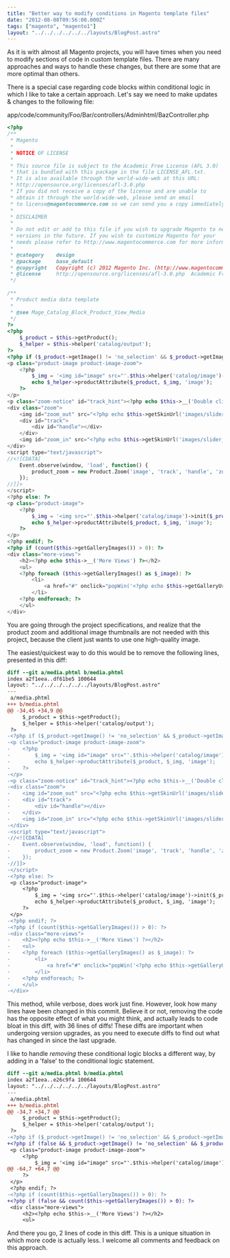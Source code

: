 ```yaml
---
title: "Better way to modify conditions in Magento template files"
date: "2012-08-08T09:56:00.000Z"
tags: ["magento", "magento1"]
layout: "../../../../../../layouts/BlogPost.astro"
---
```


As it is with almost all Magento projects, you will have times when you need to modify sections of code in custom template files. There are many approaches and ways to handle these changes, but there are some that are more optimal than others.

There is a special case regarding code blocks within conditional logic in which I like to take a certain approach. Let's say we need to make updates & changes to the following file:

<div class="gatsby-code-title">app/code/community/Foo/Bar/controllers/Adminhtml/BazController.php</div>

```php
<?php
/**
 * Magento
 *
 * NOTICE OF LICENSE
 *
 * This source file is subject to the Academic Free License (AFL 3.0)
 * that is bundled with this package in the file LICENSE_AFL.txt.
 * It is also available through the world-wide-web at this URL:
 * http://opensource.org/licenses/afl-3.0.php
 * If you did not receive a copy of the license and are unable to
 * obtain it through the world-wide-web, please send an email
 * to license@magentocommerce.com so we can send you a copy immediately.
 *
 * DISCLAIMER
 *
 * Do not edit or add to this file if you wish to upgrade Magento to newer
 * versions in the future. If you wish to customize Magento for your
 * needs please refer to http://www.magentocommerce.com for more information.
 *
 * @category    design
 * @package     base_default
 * @copyright   Copyright (c) 2012 Magento Inc. (http://www.magentocommerce.com)
 * @license     http://opensource.org/licenses/afl-3.0.php  Academic Free License (AFL 3.0)
 */
 
/**
 * Product media data template
 *
 * @see Mage_Catalog_Block_Product_View_Media
 */
?>
<?php
    $_product = $this->getProduct();
    $_helper = $this->helper('catalog/output');
?>
<?php if ($_product->getImage() != 'no_selection' && $_product->getImage()): ?>
<p class="product-image product-image-zoom">
    <?php
        $_img = '<img id="image" src="'.$this->helper('catalog/image')->init($_product, 'image').'" alt="'.$this->htmlEscape($this->getImageLabel()).'" title="'.$this->htmlEscape($this->getImageLabel()).'" />';
        echo $_helper->productAttribute($_product, $_img, 'image');
    ?>
</p>
<p class="zoom-notice" id="track_hint"><?php echo $this->__('Double click on above image to view full picture') ?></p>
<div class="zoom">
    <img id="zoom_out" src="<?php echo $this->getSkinUrl('images/slider_btn_zoom_out.gif') ?>" alt="<?php echo $this->__('Zoom Out') ?>" title="<?php echo $this->__('Zoom Out') ?>" class="btn-zoom-out" />
    <div id="track">
        <div id="handle"></div>
    </div>
    <img id="zoom_in" src="<?php echo $this->getSkinUrl('images/slider_btn_zoom_in.gif') ?>" alt="<?php echo $this->__('Zoom In') ?>" title="<?php echo $this->__('Zoom In') ?>" class="btn-zoom-in" />
</div>
<script type="text/javascript">
//<![CDATA[
    Event.observe(window, 'load', function() {
        product_zoom = new Product.Zoom('image', 'track', 'handle', 'zoom_in', 'zoom_out', 'track_hint');
    });
//]]>
</script>
<?php else: ?>
<p class="product-image">
    <?php
        $_img = '<img src="'.$this->helper('catalog/image')->init($_product, 'image')->resize(265).'" alt="'.$this->htmlEscape($this->getImageLabel()).'" title="'.$this->htmlEscape($this->getImageLabel()).'" />';
        echo $_helper->productAttribute($_product, $_img, 'image');
    ?>
</p>
<?php endif; ?>
<?php if (count($this->getGalleryImages()) > 0): ?>
<div class="more-views">
    <h2><?php echo $this->__('More Views') ?></h2>
    <ul>
    <?php foreach ($this->getGalleryImages() as $_image): ?>
        <li>
            <a href="#" onclick="popWin('<?php echo $this->getGalleryUrl($_image) ?>', 'gallery', 'width=300,height=300,left=0,top=0,location=no,status=yes,scrollbars=yes,resizable=yes'); return false;" title="<?php echo $this->htmlEscape($_image->getLabel()) ?>"><img src="<?php echo $this->helper('catalog/image')->init($this->getProduct(), 'thumbnail', $_image->getFile())->resize(56); ?>" width="56" height="56" alt="<?php echo $this->htmlEscape($_image->getLabel()) ?>" /></a>
        </li>
    <?php endforeach; ?>
    </ul>
</div>
```

You are going through the project specifications, and realize that the product zoom and additional image thumbnails are not needed with this project, because the client just wants to use one high-quality image.

The easiest/quickest way to do this would be to remove the following lines, presented in this diff:

```diff
diff --git a/media.phtml b/media.phtml
index a2f1eea..df61be5 100644
layout: "../../../../../../layouts/BlogPost.astro"
---
 a/media.phtml
+++ b/media.phtml
@@ -34,45 +34,9 @@
     $_product = $this->getProduct();
     $_helper = $this->helper('catalog/output');
 ?>
-<?php if ($_product->getImage() != 'no_selection' && $_product->getImage()): ?>
-<p class="product-image product-image-zoom">
-    <?php
-        $_img = '<img id="image" src="'.$this->helper('catalog/image')->init($_product, 'image').'" alt="'.$this->htmlEscape($this->getImageLabel()).'" title="'.$this->htmlEscape($this->getImageLabel()).'" />';
-        echo $_helper->productAttribute($_product, $_img, 'image');
-    ?>
-</p>
-<p class="zoom-notice" id="track_hint"><?php echo $this->__('Double click on above image to view full picture') ?></p>
-<div class="zoom">
-    <img id="zoom_out" src="<?php echo $this->getSkinUrl('images/slider_btn_zoom_out.gif') ?>" alt="<?php echo $this->__('Zoom Out') ?>" title="<?php echo $this->__('Zoom Out') ?>" class="btn-zoom-out" />
-    <div id="track">
-        <div id="handle"></div>
-    </div>
-    <img id="zoom_in" src="<?php echo $this->getSkinUrl('images/slider_btn_zoom_in.gif') ?>" alt="<?php echo $this->__('Zoom In') ?>" title="<?php echo $this->__('Zoom In') ?>" class="btn-zoom-in" />
-</div>
-<script type="text/javascript">
-//<![CDATA[
-    Event.observe(window, 'load', function() {
-        product_zoom = new Product.Zoom('image', 'track', 'handle', 'zoom_in', 'zoom_out', 'track_hint');
-    });
-//]]>
-</script>
-<?php else: ?>
 <p class="product-image">
     <?php
         $_img = '<img src="'.$this->helper('catalog/image')->init($_product, 'image')->resize(265).'" alt="'.$this->htmlEscape($this->getImageLabel()).'" title="'.$this->htmlEscape($this->getImageLabel()).'" />';
         echo $_helper->productAttribute($_product, $_img, 'image');
     ?>
 </p>
-<?php endif; ?>
-<?php if (count($this->getGalleryImages()) > 0): ?>
-<div class="more-views">
-    <h2><?php echo $this->__('More Views') ?></h2>
-    <ul>
-    <?php foreach ($this->getGalleryImages() as $_image): ?>
-        <li>
-            <a href="#" onclick="popWin('<?php echo $this->getGalleryUrl($_image) ?>', 'gallery', 'width=300,height=300,left=0,top=0,location=no,status=yes,scrollbars=yes,resizable=yes'); return false;" title="<?php echo $this->htmlEscape($_image->getLabel()) ?>"><img src="<?php echo $this->helper('catalog/image')->init($this->getProduct(), 'thumbnail', $_image->getFile())->resize(56); ?>" width="56" height="56" alt="<?php echo $this->htmlEscape($_image->getLabel()) ?>" /></a>
-        </li>
-    <?php endforeach; ?>
-    </ul>
-</div>
```

This method, while verbose, does work just fine. However, look how many lines have been changed in this commit. Believe it or not, removing the code has the opposite effect of what you might think, and actually leads to code bloat in this diff, with 36 lines of diffs! These diffs are important when undergoing version upgrades, as you need to execute diffs to find out what has changed in since the last upgrade.

I like to handle *removing* these conditional logic blocks a different way, by adding in a 'false' to the conditional logic statement.

```diff
diff --git a/media.phtml b/media.phtml
index a2f1eea..e26c9fa 100644
layout: "../../../../../../layouts/BlogPost.astro"
---
 a/media.phtml
+++ b/media.phtml
@@ -34,7 +34,7 @@
     $_product = $this->getProduct();
     $_helper = $this->helper('catalog/output');
 ?>
-<?php if ($_product->getImage() != 'no_selection' && $_product->getImage()): ?>
+<?php if (false && $_product->getImage() != 'no_selection' && $_product->getImage()): ?>
 <p class="product-image product-image-zoom">
     <?php
         $_img = '<img id="image" src="'.$this->helper('catalog/image')->init($_product, 'image').'" alt="'.$this->htmlEscape($this->getImageLabel()).'" title="'.$this->htmlEscape($this->getImageLabel()).'" />';
@@ -64,7 +64,7 @@
     ?>
 </p>
 <?php endif; ?>
-<?php if (count($this->getGalleryImages()) > 0): ?>
+<?php if (false && count($this->getGalleryImages()) > 0): ?>
 <div class="more-views">
     <h2><?php echo $this->__('More Views') ?></h2>
     <ul>
```

And there you go, 2 lines of code in this diff. This is a unique situation in which more code is actually less. I welcome all comments and feedback on this approach.
